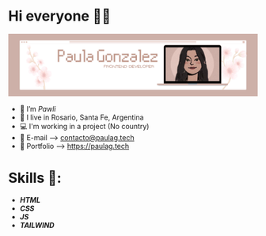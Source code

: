 # Hi everyone 👋🏻

<img src="./img/paulaglogo.png" alt="Paula G logo" style="max-width:100%;">

- 🌺 I’m *Pawli*
- 📍 I live in Rosario, Santa Fe, Argentina
- 💻 I'm working in a project (No country)
- 💌 E-mail --> contacto@paulag.tech
- 🦋 Portfolio --> https://paulag.tech

# Skills 🦖:

- <b><i>HTML</i></b>
- <b><i>CSS</i></b>
- <b><i>JS</i></b>
- <b><i>TAILWIND</i></b>
